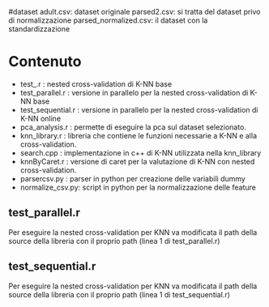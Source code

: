 #dataset
adult.csv: dataset originale
parsed2.csv: si tratta del dataset privo di normalizzazione
parsed_normalized.csv: il dataset con la standardizzazione

# Contenuto
- test_.r : nested cross-validation di K-NN base
- test_parallel.r : versione in parallelo per la nested cross-validation di K-NN base
- test_sequential.r : versione in parallelo per la nested cross-validation di K-NN online
- pca_analysis.r : permette di eseguire la pca sul dataset selezionato.
- knn_library.r : libreria che contiene le funzioni necessarie a K-NN e alla cross-validation.
- search.cpp : implementazione in c++ di K-NN utilizzata nella knn_library
- knnByCaret.r : versione di caret per la valutazione di K-NN con nested cross-validation.
- parsercsv.py : parser in python per creazione delle variabili dummy
- normalize_csv.py: script in python per la normalizzazione delle feature 

## test_parallel.r
Per eseguire la nested cross-validation per KNN va modificata il path della source della libreria con il proprio path (linea 1 di test_parallel.r)

## test_sequential.r
Per eseguire la nested cross-validation per KNN va modificata il path della source della libreria con il proprio path (linea 1 di test_sequential.r)


